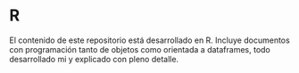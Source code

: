 # R

El contenido de este repositorio está desarrollado en R. Incluye documentos con programación tanto de objetos como orientada a dataframes, todo desarrollado mi y explicado con pleno detalle.
